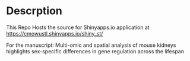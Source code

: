 # Descrption
This Repo Hosts the source for Shinyapps.io application at
https://cmowustl.shinyapps.io/shiny_st/


For the manuscript: 
Multi-omic and spatial analysis of mouse kidneys highlights sex-specific differences in gene regulation across the lifespan
